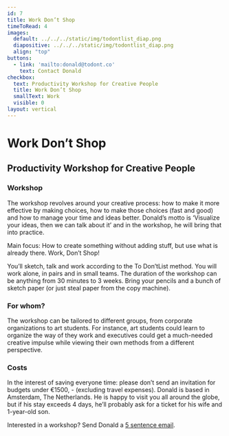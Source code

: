 ```yaml
---
id: 7
title: Work Don’t Shop
timeToRead: 4
images:
  default: ../../../static/img/todontlist_diap.png
  diapositive: ../../../static/img/todontlist_diap.png
  align: "top"
buttons:
  - link: 'mailto:donald@todont.co'
    text: Contact Donald
checkbox:
  text: Productivity Workshop for Creative People
  title: Work Don’t Shop
  smallText: Work
  visible: 0
layout: vertical
---
```


# Work Don’t Shop

## Productivity Workshop for Creative People

### Workshop

The workshop revolves around your creative process: how to make it more effective by making choices, how to make those choices (fast and good) and how to manage your time and ideas better. Donald’s motto is ‘Visualize your ideas, then we can talk about it’ and in the workshop, he will bring that into practice.

Main focus: How to create something without adding stuff, but use what is already there. Work, Don’t Shop!

You’ll sketch, talk and work according to the To Don’tList method. You will work alone, in pairs and in small teams. The duration of the workshop can be anything from 30 minutes to 3 weeks. Bring your pencils and a bunch of sketch paper (or just steal paper from the copy machine).

### For whom?

The workshop can be tailored to different groups, from corporate organizations to art students. For instance, art students could learn to organize the way of they work and executives could get a much-needed creative impulse while viewing their own methods from a different perspective.

### Costs

In the interest of saving everyone time: please don’t send an invitation for budgets under €1500, - (excluding travel expenses). Donald is based in Amsterdam, The Netherlands. He is happy to visit you all around the globe, but if his stay exceeds 4 days, he’ll probably ask for a ticket for his wife and 1-year-old son.

Interested in a workshop? Send Donald a <a data-scroll href="#mail">5 sentence email</a>.

